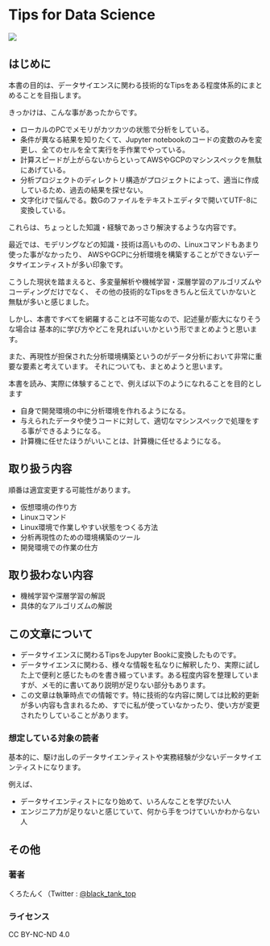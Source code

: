 # Tips for Data Science

<img src="https://circleci.com/gh/jupyter/jupyter-book.svg?style=svg" class="left">

## はじめに

本書の目的は、データサイエンスに関わる技術的なTipsをある程度体系的にまとめることを目指します。

きっかけは、こんな事があったからです。

* ローカルのPCでメモリがカツカツの状態で分析をしている。
* 条件が異なる結果を知りたくて、Jupyter notebookのコードの変数のみを変更し、全てのセルを全て実行を手作業でやっている。
* 計算スピードが上がらないからといってAWSやGCPのマシンスペックを無駄にあげている。
* 分析プロジェクトのディレクトリ構造がプロジェクトによって、適当に作成しているため、過去の結果を探せない。
* 文字化けで悩んでる。数Gのファイルをテキストエディタで開いてUTF-8に変換している。

これらは、ちょっとした知識・経験であっさり解決するような内容です。

最近では、モデリングなどの知識・技術は高いものの、Linuxコマンドもあまり使った事がなかったり、
AWSやGCPに分析環境を構築することができないデータサイエンティストが多い印象です。

こうした現状を踏まえると、多変量解析や機械学習・深層学習のアルゴリズムやコーディングだけでなく、
その他の技術的なTipsをきちんと伝えていかないと無駄が多いと感じました。

しかし、本書ですべてを網羅することは不可能なので、記述量が膨大になりそうな場合は
基本的に学び方やどこを見ればいいかという形でまとめようと思います。

また、再現性が担保された分析環境構築というのがデータ分析において非常に重要な要素と考えています。
それについても、まとめようと思います。

本書を読み、実際に体験することで、例えば以下のようになれることを目的とします

* 自身で開発環境の中に分析環境を作れるようになる。
* 与えられたデータや使うコードに対して、適切なマシンスペックで処理をする事ができるようになる。
* 計算機に任せたほうがいいことは、計算機に任せるようになる。

## 取り扱う内容

順番は適宜変更する可能性があります。

* 仮想環境の作り方
* Linuxコマンド
* Linux環境で作業しやすい状態をつくる方法
* 分析再現性のための環境構築のツール
* 開発環境での作業の仕方

## 取り扱わない内容

* 機械学習や深層学習の解説
* 具体的なアルゴリズムの解説

## この文章について

* データサイエンスに関わるTipsをJupyter Bookに変換したものです。 
* データサイエンスに関わる、様々な情報を私なりに解釈したり、実際に試した上で便利と感じたものを書き綴っています。ある程度内容を整理していますが、メモ的に書いてあり説明が足りない部分もあります。
* この文章は執筆時点での情報です。特に技術的な内容に関しては比較的更新が多い内容も含まれるため、すでに私が使っていなかったり、使い方が変更されたりしていることがあります。

### 想定している対象の読者

基本的に、駆け出しのデータサイエンティストや実務経験が少ないデータサイエンティストになります。

例えば、
* データサイエンティストになり始めて、いろんなことを学びたい人
* エンジニア力が足りないと感じていて、何から手をつけていいかわからない人


## その他 

### 著者

くろたんく（Twitter : [@black_tank_top](https://twitter.com/black_tank_top)

### ライセンス

CC BY-NC-ND 4.0
